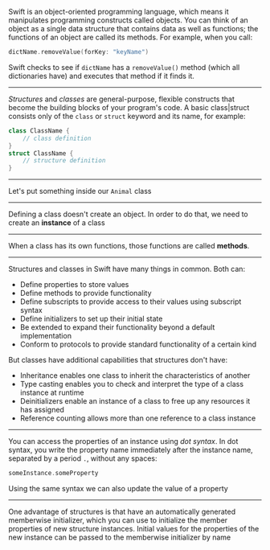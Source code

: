 Swift is an object-oriented programming language, which means it manipulates programming constructs called objects.
You can think of an object as a single data structure that contains data as well as functions; the functions of an object are called its methods.
For example, when you call:
```swift
dictName.removeValue(forKey: "keyName")
```
Swift checks to see if `dictName` has a `removeValue()` method (which all dictionaries have) and executes that method if it finds it.

---

_Structures_ and _classes_ are general-purpose, flexible constructs that become the building blocks of your program's code.
A basic class|struct consists only of the `class` or `struct` keyword and its name, for example:
```swift
class ClassName {
	// class definition
}
struct ClassName {
	// structure definition
}
```

---

Let's put something inside our `Animal` class

---

Defining a class doesn't create an object.
In order to do that, we need to create an __instance__ of a class

---

When a class has its own functions, those functions are called __methods__.

---

Structures and classes in Swift have many things in common. Both can:
- Define properties to store values
- Define methods to provide functionality
- Define subscripts to provide access to their values using subscript syntax
- Define initializers to set up their initial state
- Be extended to expand their functionality beyond a default implementation
- Conform to protocols to provide standard functionality of a certain kind

But classes have additional capabilities that structures don't have:
- Inheritance enables one class to inherit the characteristics of another
- Type casting enables you to check and interpret the type of a class instance at runtime
- Deinitializers enable an instance of a class to free up any resources it has assigned
- Reference counting allows more than one reference to a class instance

---

You can access the properties of an instance using _dot syntax_.
In dot syntax, you write the property name immediately after the instance name, separated by a period `.`, without any spaces:
```swift
someInstance.someProperty
```
Using the same syntax we can also update the value of a property

---

One advantage of structures is that have an automatically generated memberwise initializer, which you can use to initialize the member properties of new structure instances.
Initial values for the properties of the new instance can be passed to the memberwise initializer by name
